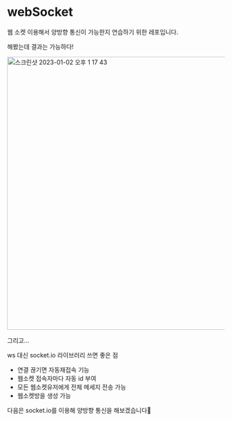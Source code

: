 # webSocket
웹 소켓 이용해서 양방향 통신이 가능한지 연습하기 위한 레포입니다.

해봤는데 결과는 가능하다!

<img width="633" alt="스크린샷 2023-01-02 오후 1 17 43" src="https://user-images.githubusercontent.com/113834508/210194817-9cc5870a-b879-48c0-8775-f752f6f7f50d.png">


그리고...

ws 대신 socket.io 라이브러리 쓰면 좋은 점
- 연결 끊기면 자동재접속 기능
- 웹소켓 접속자마다 자동 id 부여
- 모든 웹소켓유저에게 전체 메세지 전송 가능
- 웹소켓방을 생성 가능

다음은 socket.io를 이용해 양방향 통신을 해보겠습니다🫡
